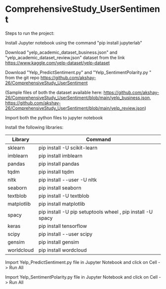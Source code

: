 # ComprehensiveStudy_UserSentiment

Steps to run the project:

Install Jupyter notebook using the command "pip install jupyterlab" 

Download "yelp_academic_dataset_business.json" and "yelp_academic_dataset_review.json" dataset from the link https://www.kaggle.com/yelp-dataset/yelp-dataset

Download "Yelp_PredictSentiment.py" and "Yelp_SentimentPolarity.py " from the git repo https://github.com/akshay-26/ComprehensiveStudy_UserSentiment

(Sample files of both the dataset available here: https://github.com/akshay-26/ComprehensiveStudy_UserSentiment/blob/main/yelp_business.json,
 https://github.com/akshay-26/ComprehensiveStudy_UserSentiment/blob/main/yelp_review.json)

Import both the python files to jupyter notebook

Install the following libraries:

Library | Command
--- | ---
sklearn    | pip install -U scikit-learn
imblearn   | pip install imblearn
pandas     | pip install pandas
tqdm       | pip install tqdm
nltk       | pip install --user -U nltk
seaborn    | pip install seaborn
textblob   | pip install -U textblob
matplotlib | pip install matplotlib
spacy      | pip install -U pip setuptools wheel , pip install -U spacy
keras      | pip install tensorflow
scipy      | pip install --user scipy
gensim     | pip install gensim
worldcloud | pip install wordcloud


Import Yelp_PredictSentiment.py file in Jupyter Notebook and click on Cell -> Run All 

Import Yelp_SentimentPolarity.py file in Jupyter Notebook and click on Cell -> Run All 

